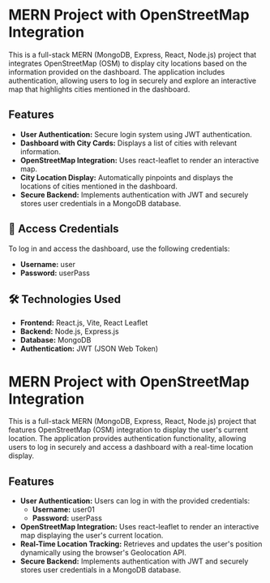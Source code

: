 # MERN Project with OpenStreetMap Integration

This is a full-stack MERN (MongoDB, Express, React, Node.js) project that integrates OpenStreetMap (OSM) to display city locations based on the information provided on the dashboard. The application includes authentication, allowing users to log in securely and explore an interactive map that highlights cities mentioned in the dashboard.

## Features

- **User Authentication:** Secure login system using JWT authentication.
- **Dashboard with City Cards:** Displays a list of cities with relevant information.
- **OpenStreetMap Integration:** Uses react-leaflet to render an interactive map.
- **City Location Display:** Automatically pinpoints and displays the locations of cities mentioned in the dashboard.
- **Secure Backend:** Implements authentication with JWT and securely stores user credentials in a MongoDB database.

## 🔑 Access Credentials

To log in and access the dashboard, use the following credentials:
  - **Username:** user
  - **Password:** userPass

## 🛠️ Technologies Used
- **Frontend:** React.js, Vite, React Leaflet
- **Backend:** Node.js, Express.js
- **Database:** MongoDB
- **Authentication:** JWT (JSON Web Token)


# MERN Project with OpenStreetMap Integration

This is a full-stack MERN (MongoDB, Express, React, Node.js) project that features OpenStreetMap (OSM) integration to display the user's current location. The application provides authentication functionality, allowing users to log in securely and access a dashboard with a real-time location display.

## Features

- **User Authentication:** Users can log in with the provided credentials:
  - **Username:** user01
  - **Password:** userPass
- **OpenStreetMap Integration:** Uses react-leaflet to render an interactive map displaying the user's current location.
- **Real-Time Location Tracking:** Retrieves and updates the user's position dynamically using the browser's Geolocation API.
- **Secure Backend:** Implements authentication with JWT and securely stores user credentials in a MongoDB database.
